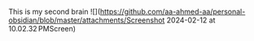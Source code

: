 This is my second brain ![](https://github.com/aa-ahmed-aa/personal-obsidian/blob/master/attachments/Screenshot 2024-02-12 at 10.02.32 PMScreen)
